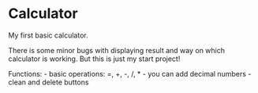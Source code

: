 # Calculator

My first basic calculator.

There is some minor bugs with displaying result and way on which calculator is working. But this is just my start project!

Functions:
    - basic operations: =, +, -, /, *
    - you can add decimal numbers
    - clean and delete buttons